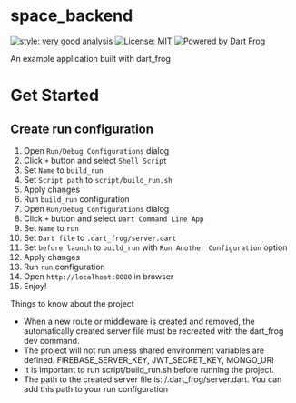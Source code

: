 # space_backend

[![style: very good analysis][very_good_analysis_badge]][very_good_analysis_link]
[![License: MIT][license_badge]][license_link]
[![Powered by Dart Frog](https://img.shields.io/endpoint?url=https://tinyurl.com/dartfrog-badge)](https://dartfrog.vgv.dev)

An example application built with dart_frog

[license_badge]: https://img.shields.io/badge/license-MIT-blue.svg

[license_link]: https://opensource.org/licenses/MIT

[very_good_analysis_badge]: https://img.shields.io/badge/style-very_good_analysis-B22C89.svg

[very_good_analysis_link]: https://pub.dev/packages/very_good_analysis

# Get Started

## Create run configuration

1. Open `Run/Debug Configurations` dialog
2. Click `+` button and select `Shell Script`
3. Set `Name` to `build_run`
4. Set `Script path` to `script/build_run.sh`
5. Apply changes
6. Run `build_run` configuration
7. Open `Run/Debug Configurations` dialog
8. Click `+` button and select `Dart Command Line App`
9. Set `Name` to `run`
10. Set `Dart file` to `.dart_frog/server.dart`
11. Set `before launch` to `build_run` with `Run Another Configuration` option
12. Apply changes
13. Run `run` configuration
14. Open `http://localhost:8080` in browser
15. Enjoy!

Things to know about the project

* When a new route or middleware is created and removed, the automatically created server file must
  be recreated with the dart_frog dev command.
* The project will not run unless shared environment variables are defined.
  FIREBASE_SERVER_KEY, JWT_SECRET_KEY, MONGO_URI
* It is important to run script/build_run.sh before running the project.
* The path to the created server file is: /.dart_frog/server.dart. You can add this path to your run configuration